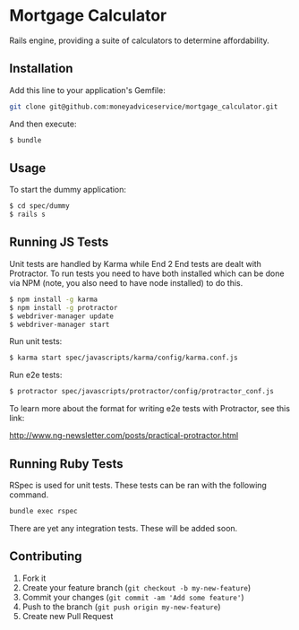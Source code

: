 Mortgage Calculator
===================

Rails engine, providing a suite of calculators to determine affordability.


## Installation

Add this line to your application's Gemfile:

```sh
git clone git@github.com:moneyadviceservice/mortgage_calculator.git
```

And then execute:

```sh
$ bundle
```

## Usage

To start the dummy application:

```sh
$ cd spec/dummy
$ rails s
```

## Running JS Tests

Unit tests are handled by Karma while End 2 End tests are dealt with Protractor. To run tests you
need to have both installed which can be done via NPM (note, you also need to have node installed)
to do this.

```sh
$ npm install -g karma
$ npm install -g protractor
$ webdriver-manager update
$ webdriver-manager start
```


Run unit tests:

```sh
$ karma start spec/javascripts/karma/config/karma.conf.js
```

Run e2e tests:

```sh
$ protractor spec/javascripts/protractor/config/protractor_conf.js
```

To learn more about the format for writing e2e tests with Protractor, see this link:

http://www.ng-newsletter.com/posts/practical-protractor.html

## Running Ruby Tests

RSpec is used for unit tests. These tests can be ran with the following command.

```sh
bundle exec rspec
```

There are yet any integration tests. These will be added soon.


## Contributing

1. Fork it
2. Create your feature branch (`git checkout -b my-new-feature`)
3. Commit your changes (`git commit -am 'Add some feature'`)
4. Push to the branch (`git push origin my-new-feature`)
5. Create new Pull Request
